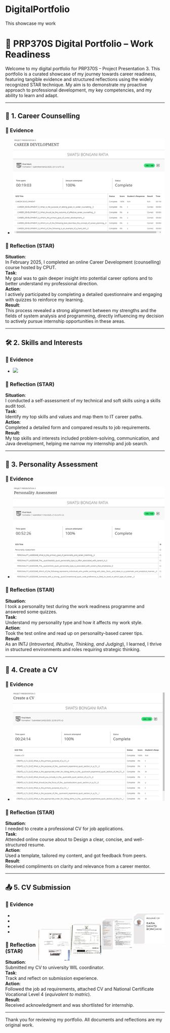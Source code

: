 # DigitalPortfolio
This showcase my work
# 🌟 PRP370S Digital Portfolio – Work Readiness

Welcome to my digital portfolio for PRP370S – Project Presentation 3. This portfolio is a curated showcase of my journey towards career readiness, featuring tangible evidence and structured reflections using the widely recognized STAR technique. My aim is to demonstrate my proactive approach to professional development, my key competencies, and my ability to learn and adapt.

---

## 📘 1. Career Counselling

### 🔗 Evidence
- <img src="1. Career Counselling/Career Counselling evidence.png"  />

### 🧠 Reflection (STAR)
**Situation**:  
In February 2025, I completed an online Career Development (counselling) course hosted by CPUT.  
**Task**:  
My goal was to gain deeper insight into potential career options and to better understand my professional direction.  
**Action**:  
 I actively participated by completing a detailed questionnaire and engaging with quizzes to reinforce my learning.  
**Result**:  
This process revealed a strong alignment between my strengths and the fields of system analysis and programming, directly influencing my decision to actively pursue internship opportunities in these areas.

---

## 🛠 2. Skills and Interests

### 🔗 Evidence
- <img src="2. Skills and Interests/Skills and Interest evidence" />

### 🧠 Reflection (STAR)
**Situation**:  
I conducted a self-assessment of my technical and soft skills using a skills audit tool.  
**Task**:  
Identify my top skills and values and map them to IT career paths.  
**Action**:  
Completed a detailed form and compared results to job requirements.  
**Result**:  
My top skills and interests included problem-solving, communication, and Java development, helping me narrow my internship and job search.

---

## 🧬 3. Personality Assessment

### 🔗 Evidence
- ![Personality Assessment evidence](3.%20Personality%20Assessment/Personality%20Assessment%20Evidence.png)

### 🧠 Reflection (STAR)
**Situation**:  
I took a personality test during the work readiness programme and answered some quizzes.  
**Task**:  
Understand my personality type and how it affects my work style.  
**Action**:  
Took the test online and read up on personality-based career tips.  
**Result**:  
As an INTJ (*Introverted, iNtuitive, Thinking, and Judging*), I learned, I thrive in structured environments and roles requiring strategic thinking.

---

## 📄 4. Create a CV

### 🔗 Evidence
- <img src="4. Create a CV/Create CV Evidence.png" />

### 🧠 Reflection (STAR)
**Situation**:  
I needed to create a professional CV for job applications.  
**Task**:  
Attended online course about to Design a clear, concise, and well-structured resume.  
**Action**:  
Used a template, tailored my content, and got feedback from peers.  
**Result**:  
Received compliments on clarity and relevance from a career mentor.

---

## 📤 5. CV Submission

### 🔗 Evidence
- <img src="5. CV Submission/CV cover page.png" width="100" height="100" align="right" />
- <img src="5. CV Submission/CV main page.png" width="100" height="100" align="right" />
- <img src="5. CV Submission/Level 4 results.png" width="100" height="100" align="right" />
- <img src="5. CV Submission/ID.png" width="100" height="100" align="right">
### 🧠 Reflection (STAR)
**Situation**:  
Submitted my CV to university WIL coordinator.  
**Task**:  
Track and reflect on submission experience.  
**Action**:  
Followed the job ad requirements, attached CV and National Certificate Vocational Level 4 (*equivalent to matric*).  
**Result**:  
Received acknowledgment and was shortlisted for internship.

---

Thank you for reviewing my portfolio. All documents and reflections are my original work.

